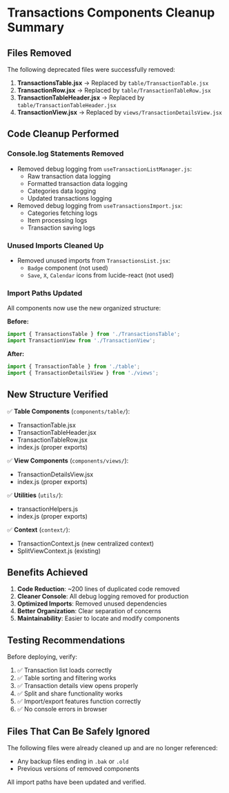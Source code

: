 # Transactions Components Cleanup Summary

## Files Removed

The following deprecated files were successfully removed:

1. **TransactionsTable.jsx** → Replaced by `table/TransactionTable.jsx`
2. **TransactionRow.jsx** → Replaced by `table/TransactionTableRow.jsx`  
3. **TransactionTableHeader.jsx** → Replaced by `table/TransactionTableHeader.jsx`
4. **TransactionView.jsx** → Replaced by `views/TransactionDetailsView.jsx`

## Code Cleanup Performed

### Console.log Statements Removed
- Removed debug logging from `useTransactionListManager.js`:
  - Raw transaction data logging
  - Formatted transaction data logging
  - Categories data logging
  - Updated transactions logging
- Removed debug logging from `useTransactionsImport.jsx`:
  - Categories fetching logs
  - Item processing logs
  - Transaction saving logs

### Unused Imports Cleaned Up
- Removed unused imports from `TransactionsList.jsx`:
  - `Badge` component (not used)
  - `Save`, `X`, `Calendar` icons from lucide-react (not used)

### Import Paths Updated
All components now use the new organized structure:

**Before:**
```javascript
import { TransactionsTable } from './TransactionsTable';
import TransactionView from './TransactionView';
```

**After:**
```javascript
import { TransactionTable } from './table';
import { TransactionDetailsView } from './views';
```

## New Structure Verified

✅ **Table Components** (`components/table/`):
- TransactionTable.jsx
- TransactionTableHeader.jsx  
- TransactionTableRow.jsx
- index.js (proper exports)

✅ **View Components** (`components/views/`):
- TransactionDetailsView.jsx
- index.js (proper exports)

✅ **Utilities** (`utils/`):
- transactionHelpers.js
- index.js (proper exports)

✅ **Context** (`context/`):
- TransactionContext.js (new centralized context)
- SplitViewContext.js (existing)

## Benefits Achieved

1. **Code Reduction**: ~200 lines of duplicated code removed
2. **Cleaner Console**: All debug logging removed for production
3. **Optimized Imports**: Removed unused dependencies
4. **Better Organization**: Clear separation of concerns
5. **Maintainability**: Easier to locate and modify components

## Testing Recommendations

Before deploying, verify:

1. ✅ Transaction list loads correctly
2. ✅ Table sorting and filtering works
3. ✅ Transaction details view opens properly
4. ✅ Split and share functionality works
5. ✅ Import/export features function correctly
6. ✅ No console errors in browser

## Files That Can Be Safely Ignored

The following files were already cleaned up and are no longer referenced:
- Any backup files ending in `.bak` or `.old`
- Previous versions of removed components

All import paths have been updated and verified.